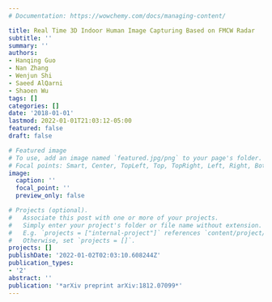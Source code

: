 ```yaml
---
# Documentation: https://wowchemy.com/docs/managing-content/

title: Real Time 3D Indoor Human Image Capturing Based on FMCW Radar
subtitle: ''
summary: ''
authors:
- Hanqing Guo
- Nan Zhang
- Wenjun Shi
- Saeed AlQarni
- Shaoen Wu
tags: []
categories: []
date: '2018-01-01'
lastmod: 2022-01-01T21:03:12-05:00
featured: false
draft: false

# Featured image
# To use, add an image named `featured.jpg/png` to your page's folder.
# Focal points: Smart, Center, TopLeft, Top, TopRight, Left, Right, BottomLeft, Bottom, BottomRight.
image:
  caption: ''
  focal_point: ''
  preview_only: false

# Projects (optional).
#   Associate this post with one or more of your projects.
#   Simply enter your project's folder or file name without extension.
#   E.g. `projects = ["internal-project"]` references `content/project/deep-learning/index.md`.
#   Otherwise, set `projects = []`.
projects: []
publishDate: '2022-01-02T02:03:10.608244Z'
publication_types:
- '2'
abstract: ''
publication: '*arXiv preprint arXiv:1812.07099*'
---
```

